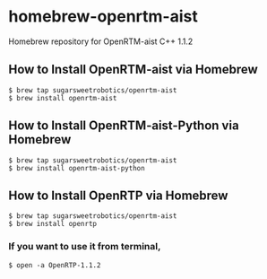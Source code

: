 # homebrew-openrtm-aist
Homebrew repository for OpenRTM-aist C++ 1.1.2

## How to Install OpenRTM-aist via Homebrew

```shell
$ brew tap sugarsweetrobotics/openrtm-aist
$ brew install openrtm-aist
```

## How to Install OpenRTM-aist-Python via Homebrew

```shell
$ brew tap sugarsweetrobotics/openrtm-aist
$ brew install openrtm-aist-python
```

## How to Install OpenRTP via Homebrew

```shell
$ brew tap sugarsweetrobotics/openrtm-aist
$ brew install openrtp
```

### If you want to use it from terminal,

```shell
$ open -a OpenRTP-1.1.2
```



